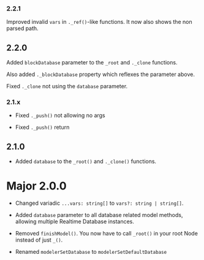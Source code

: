 ### 2.2.1

Improved invalid `vars` in `._ref()`-like functions. It now also shows the non parsed path.

## 2.2.0

Added `blockDatabase` parameter to the `_root` and `._clone` functions.

Also added `._blockDatabase` property which reflexes the parameter above.

Fixed `._clone` not using the `database` parameter.

### 2.1.x

* Fixed `._push()` not allowing no args

* Fixed `._push()` return

## 2.1.0

* Added `database` to the `_root()` and `._clone()` functions.

# Major 2.0.0

* Changed variadic `...vars: string[]` to `vars?: string | string[]`.

* Added `database` parameter to all database related model methods, allowing multiple Realtime Database instances.

* Removed `finishModel()`. You now have to call `_root()` in your root Node instead of just `_()`.

* Renamed `modelerSetDatabase` to `modelerSetDefaultDatabase`